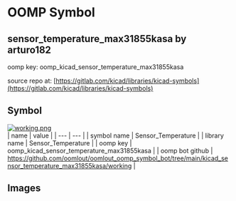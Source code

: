 # OOMP Symbol  
## sensor_temperature_max31855kasa  by arturo182  
  
oomp key: oomp_kicad_sensor_temperature_max31855kasa  
  
source repo at: [https://gitlab.com/kicad/libraries/kicad-symbols](https://gitlab.com/kicad/libraries/kicad-symbols)  
## Symbol  
  
[![working.png](working_600.png)](working.png)  
| name | value | 
| --- | --- | 
| symbol name | Sensor_Temperature | 
| library name | Sensor_Temperature | 
| oomp key | oomp_kicad_sensor_temperature_max31855kasa | 
| oomp bot github | https://github.com/oomlout/oomlout_oomp_symbol_bot/tree/main/kicad_sensor_temperature_max31855kasa/working | 
## Images  
